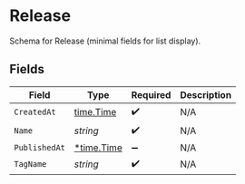 # Release

Schema for Release (minimal fields for list display).


## Fields

| Field                                      | Type                                       | Required                                   | Description                                |
| ------------------------------------------ | ------------------------------------------ | ------------------------------------------ | ------------------------------------------ |
| `CreatedAt`                                | [time.Time](https://pkg.go.dev/time#Time)  | :heavy_check_mark:                         | N/A                                        |
| `Name`                                     | *string*                                   | :heavy_check_mark:                         | N/A                                        |
| `PublishedAt`                              | [*time.Time](https://pkg.go.dev/time#Time) | :heavy_minus_sign:                         | N/A                                        |
| `TagName`                                  | *string*                                   | :heavy_check_mark:                         | N/A                                        |